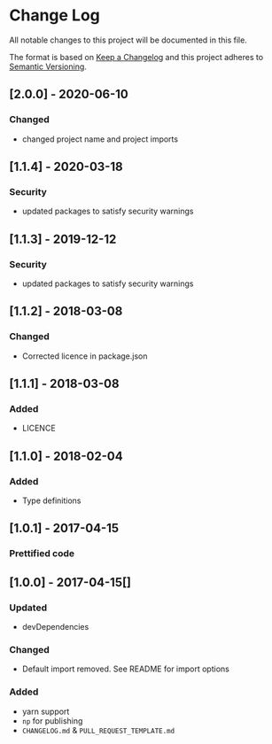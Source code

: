 # Change Log

All notable changes to this project will be documented in this file.

The format is based on [Keep a Changelog](http://keepachangelog.com/)
and this project adheres to [Semantic Versioning](http://semver.org/).

## [2.0.0] - 2020-06-10

### Changed

* changed project name and project imports 

## [1.1.4] - 2020-03-18

### Security

* updated packages to satisfy security warnings

## [1.1.3] - 2019-12-12

### Security

* updated packages to satisfy security warnings

## [1.1.2] - 2018-03-08

### Changed

* Corrected licence in package.json

## [1.1.1] - 2018-03-08

### Added

* LICENCE

## [1.1.0] - 2018-02-04

### Added

* Type definitions

## [1.0.1] - 2017-04-15

### Prettified code

## [1.0.0] - 2017-04-15[]

### Updated

* devDependencies

### Changed

* Default import removed. See README for import options

### Added

* yarn support
* `np` for publishing
* `CHANGELOG.md` & `PULL_REQUEST_TEMPLATE.md`
